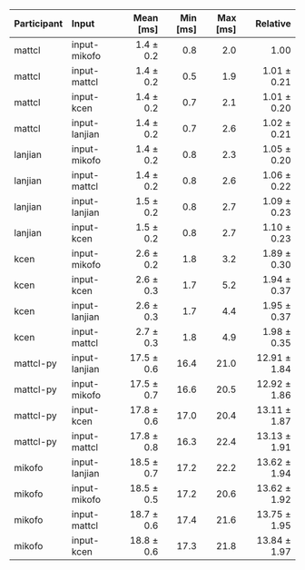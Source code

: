 | Participant | Input | Mean [ms] | Min [ms] | Max [ms] | Relative |
|:---|:---|---:|---:|---:|---:|
| mattcl | input-mikofo | 1.4 ± 0.2 | 0.8 | 2.0 | 1.00 |
| mattcl | input-mattcl | 1.4 ± 0.2 | 0.5 | 1.9 | 1.01 ± 0.21 |
| mattcl | input-kcen | 1.4 ± 0.2 | 0.7 | 2.1 | 1.01 ± 0.20 |
| mattcl | input-lanjian | 1.4 ± 0.2 | 0.7 | 2.6 | 1.02 ± 0.21 |
| lanjian | input-mikofo | 1.4 ± 0.2 | 0.8 | 2.3 | 1.05 ± 0.20 |
| lanjian | input-mattcl | 1.4 ± 0.2 | 0.8 | 2.6 | 1.06 ± 0.22 |
| lanjian | input-lanjian | 1.5 ± 0.2 | 0.8 | 2.7 | 1.09 ± 0.23 |
| lanjian | input-kcen | 1.5 ± 0.2 | 0.8 | 2.7 | 1.10 ± 0.23 |
| kcen | input-mikofo | 2.6 ± 0.2 | 1.8 | 3.2 | 1.89 ± 0.30 |
| kcen | input-kcen | 2.6 ± 0.3 | 1.7 | 5.2 | 1.94 ± 0.37 |
| kcen | input-lanjian | 2.6 ± 0.3 | 1.7 | 4.4 | 1.95 ± 0.37 |
| kcen | input-mattcl | 2.7 ± 0.3 | 1.8 | 4.9 | 1.98 ± 0.35 |
| mattcl-py | input-lanjian | 17.5 ± 0.6 | 16.4 | 21.0 | 12.91 ± 1.84 |
| mattcl-py | input-mikofo | 17.5 ± 0.7 | 16.6 | 20.5 | 12.92 ± 1.86 |
| mattcl-py | input-kcen | 17.8 ± 0.6 | 17.0 | 20.4 | 13.11 ± 1.87 |
| mattcl-py | input-mattcl | 17.8 ± 0.8 | 16.3 | 22.4 | 13.13 ± 1.91 |
| mikofo | input-lanjian | 18.5 ± 0.7 | 17.2 | 22.2 | 13.62 ± 1.94 |
| mikofo | input-mikofo | 18.5 ± 0.5 | 17.2 | 20.6 | 13.62 ± 1.92 |
| mikofo | input-mattcl | 18.7 ± 0.6 | 17.4 | 21.6 | 13.75 ± 1.95 |
| mikofo | input-kcen | 18.8 ± 0.6 | 17.3 | 21.8 | 13.84 ± 1.97 |
